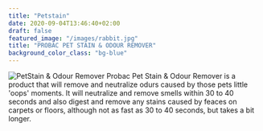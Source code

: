 ```yaml
---
title: "Petstain"
date: 2020-09-04T13:46:40+02:00
draft: false
featured_image: "/images/rabbit.jpg"
title: "PROBAC PET STAIN & ODOUR REMOVER"
background_color_class: "bg-blue"
---
```

![PetStain & Odour Remover](/product/PetStain3.jpg)
Probac Pet Stain & Odour Remover is a product that will remove and neutralize odurs caused by those pets little 'oops' moments.
It will neutralize and remove smells within 30 to 40 seconds and also digest and remove any stains caused by feaces on carpets or floors, although not as fast as 30 to 40 seconds, but takes a bit longer.
